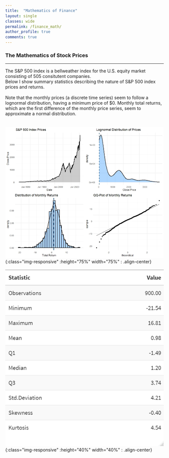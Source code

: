 ```yaml
---
title:  "Mathematics of Finance"
layout: single
classes: wide
permalink: /finance_math/
author_profile: true
comments: true
---
```


### The Mathematics of Stock Prices
---

The S&P 500 index is a bellweather index for the U.S. equity market consisting of 505 consitutent companies.<br>
Below I show summary statistics describing the nature of S&P 500 index prices and returns.<br><br>
Note that the monthly prices (a discrete time series) seem to follow a lognormal distribution, having a minimum price of $0. 
Monthly total returns, which are the first difference of the monthly price series, seem to approximate a normal distribution.<br><br><br>
![S&P500 Plots](/assets/S&P500_Plot.jpeg/){:class="img-responsive" :height="75%" width="75%" : .align-center}<br><br>
![S&P500 Monthly Summary Stats](/assets/S&P500_monthly_summary_stats.jpeg/){:class="img-responsive" :height="40%" width="40%" : .align-center}<br><br>
